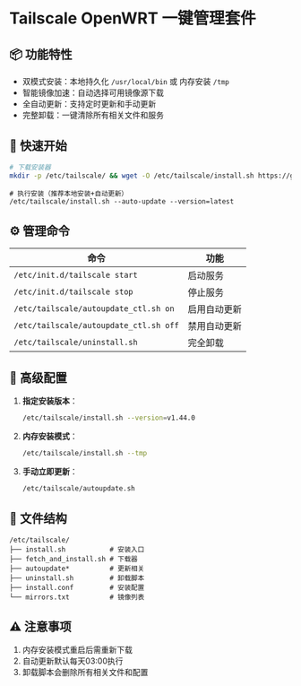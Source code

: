 # Tailscale OpenWRT 一键管理套件

## 📦 功能特性
- 双模式安装：本地持久化 `/usr/local/bin` 或 内存安装 `/tmp`
- 智能镜像加速：自动选择可用镜像源下载
- 全自动更新：支持定时更新和手动更新
- 完整卸载：一键清除所有相关文件和服务

## 🚀 快速开始
```bash
# 下载安装器
mkdir -p /etc/tailscale/ && wget -O /etc/tailscale/install.sh https://ghfast.top/https://raw.githubusercontent.com/CH3NGYZ/ts-test/main/install.sh && chmod +x /etc/tailscale/install.sh && wget -O /etc/tailscale/mirrors.txt https://ghfast.top/https://raw.githubusercontent.com/CH3NGYZ/ts-test/main//mirrors.txt
```
```
# 执行安装（推荐本地安装+自动更新）
/etc/tailscale/install.sh --auto-update --version=latest
```

## ⚙️ 管理命令
| 命令 | 功能 |
|------|------|
| `/etc/init.d/tailscale start` | 启动服务 |
| `/etc/init.d/tailscale stop` | 停止服务 |
| `/etc/tailscale/autoupdate_ctl.sh on` | 启用自动更新 |
| `/etc/tailscale/autoupdate_ctl.sh off` | 禁用自动更新 |
| `/etc/tailscale/uninstall.sh` | 完全卸载 |

## 🔧 高级配置
1. **指定安装版本**：
   ```bash
   /etc/tailscale/install.sh --version=v1.44.0
   ```

2. **内存安装模式**：
   ```bash
   /etc/tailscale/install.sh --tmp
   ```

3. **手动立即更新**：
   ```bash
   /etc/tailscale/autoupdate.sh
   ```

## 📂 文件结构
```
/etc/tailscale/
├── install.sh           # 安装入口
├── fetch_and_install.sh # 下载器
├── autoupdate*          # 更新相关
├── uninstall.sh         # 卸载脚本
├── install.conf         # 安装配置
└── mirrors.txt          # 镜像列表
```

## ⚠️ 注意事项
1. 内存安装模式重启后需重新下载
2. 自动更新默认每天03:00执行
3. 卸载脚本会删除所有相关文件和配置

